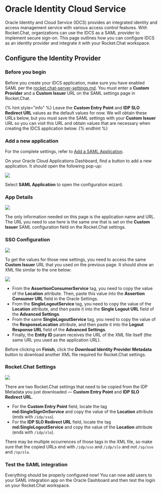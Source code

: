 # Oracle Identity Cloud Service

Oracle Identity and Cloud Service (IDCS) provides an integrated identity and access management service with various access control features. With Rocket.Chat, organizations can use the IDCS as a SAML provider to implement secure sign-on. This page outlines how you can configure IDCS as an identity provider and integrate it with your Rocket.Chat workspace.

## Configure the Identity Provider

### Before you begin

Before you create your IDCS application, make sure you have enabled SAML per the [rocket.chat-server-settings.md](rocket.chat-server-settings.md "mention"). You must enter a **Custom Provider** and a **Custom Issuer** URL on the SAML settings page in Rocket.Chat.

{% hint style="info" %}
Leave the **Custom Entry Point** and **IDP SLO Redirect URL** values as the default values for now. We will obtain these URLs below, but you must save the SAML settings with your **Custom Issuer** URL so you can visit this URL and obtain values that are necessary when creating the IDCS application below.
{% endhint %}

### Add a new application

For the complete settings, refer to [Add a SAML Application](https://docs.oracle.com/en/cloud/paas/identity-cloud/uaids/add-saml-application.html#GUID-6177C667-6BEE-4728-BB93-A1F18953270C).

On your Oracle Cloud Applications Dashboard, find a button to add a new application. It should open the following pop-up:

![](<../../../../.gitbook/assets/AddApplication (1).png>)

Select **SAML Application** to open the configuration wizard.

### App Details

![](../../../../.gitbook/assets/AppDetails.png)

The only information needed on this page is the application name and URL. The URL you need to use here is the same one that is set on the **Custom Issuer** SAML configuration field on the Rocket.Chat settings.

### SSO Configuration

![](../../../../.gitbook/assets/SSOConfiguration.png)

To get the values for those new settings, you need to access the same **Custom Issuer** URL that you used on the previous page. It should show an XML file similar to the one below:

![](<../../../../.gitbook/assets/SampleXMLConfiguration (1).png>)

* From the **AssertionConsumerService** tag, you need to copy the value of the **Location** attribute. Then, paste this value into the **Assertion Consumer URL** field in the Oracle Settings.&#x20;
* From the **SingleLogoutService** tag, you need to copy the value of the **Location** attribute, and then paste it into the **Single Logout URL** field of the **Advanced Settings**.&#x20;
* From the same **SingleLogoutService** tag, you need to copy the value of the **ResponseLocation** attribute, and then paste it into the **Logout Response URL** field of the **Advanced Settings**.
* Finally, the **Entity ID** param receives the URL of the XML file itself (the same URL you used as the application URL).

Before clicking on **Finish**, click the **Download Identity Provider Metadata** button to download another XML file required for Rocket.Chat settings.

### Rocket.Chat Settings

![](../../../../.gitbook/assets/RocketChatSettings.png)

There are two Rocket.Chat settings that need to be copied from the IDP Metadata you just downloaded — **Custom Entry Point** and **IDP SLO Redirect URL**.

* For the **Custom Entry Point** field, locate the tag **md:SingleSignOnService** and copy the value of the **Location** attribute (ends with `/idp/sso`).
* For the **IDP SLO Redirect URL** field, locate the tag **md:SingleLogoutService** and copy the value of the **Location** attribute (ends with `/idp/slo`).

There may be multiple occurrences of those tags in the XML file, so make sure that the copied URLs end with `/idp/sso` and `/idp/slo` and not `/sp/sso` and `/sp/slo`.

### Test the SAML integration

Everything should be properly configured now! You can now add users to your SAML integration app on the Oracle Dashboard and then test the login on your Rocket.Chat workspace.
